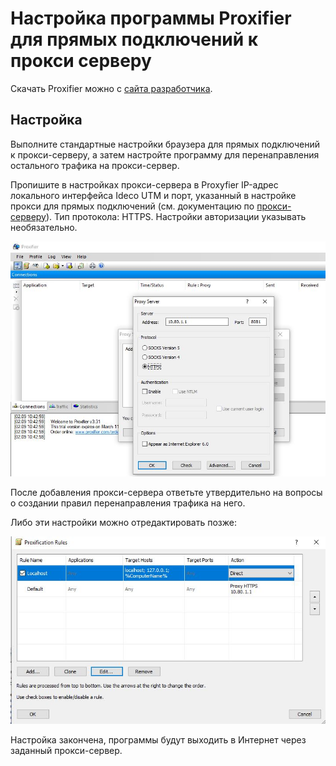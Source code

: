 # Настройка программы Proxifier для прямых подключений к прокси серверу

Скачать Proxifier можно с [сайта разработчика](http://www.proxifier.com).

## Настройка

Выполните стандартные настройки браузера для прямых подключений к прокси-серверу, а затем настройте программу для перенаправления остального трафика на прокси-сервер.

Пропишите в настройках прокси-сервера в Proxyfier IP-адрес локального интерфейса Ideco UTM и порт, указанный в настройке прокси для прямых подключений (см. документацию по [прокси-серверу](../../settings/services/proxy/direct-connection-proxy.md)). Тип протокола: HTTPS. Настройки авторизации указывать необязательно.

![](../../../_images/proxyfier1.jpg)

После добавления прокси-сервера ответьте утвердительно на вопросы о создании правил перенаправления трафика на него.

Либо эти настройки можно отредактировать позже:

![](../../../_images/proxyfier2.jpg)

Настройка закончена, программы будут выходить в Интернет через заданный прокси-сервер.
